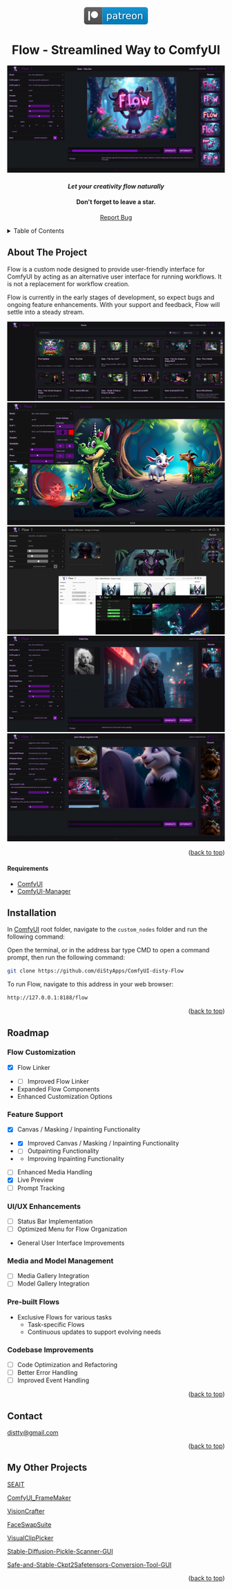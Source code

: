 <!-- Improved compatibility of back to top link: See: https://github.com/othneildrew/Best-README-Template/pull/73 -->
<a name="readme-top"></a>
<!--
*** Thanks for checking out the Best-README-Template. If you have a suggestion
*** that would make this better, please fork the repo and create a pull request
*** or simply open an issue with the tag "enhancement".
*** Don't forget to give the project a star!
*** Thanks again! Now go create something AMAZING! :D
-->
<!--
*** I'm using markdown "reference style" links for readability.
*** Reference links are enclosed in brackets [ ] instead of parentheses ( ).
*** See the bottom of this document for the declaration of the reference variables
*** for contributors-url, forks-url, etc. This is an optional, concise syntax you may use.
*** https://www.markdownguide.org/basic-syntax/#reference-style-links
-->
<br />
<div align="center">

[![](web/core/media/git/patreon.svg)](https://www.patreon.com/distyx)

<!-- <img src="media/covers/cover.jpg"> -->

  <h1 align="center">Flow - Streamlined Way to ComfyUI</h1>
<img src="web/core/media/git/cover_flow.jpg">

  <h4 align="center"><em>Let your creativity flow naturally</em></h4>
  <h4 align="center">Don't forget to leave a star.</h4>
  
  
  <p align="center">
    <a href="https://github.com/diStyApps/ComfyUI-disty-Flow/issues">Report Bug</a>
  </p>
</div>



<!-- TABLE OF CONTENTS -->
<details>
  <summary>Table of Contents</summary>
  <ol>
    <li>
      <a href="#about-the-project">About The Project</a>
    </li>
    <li><a href="#installation">Installation</a></li>
    <li><a href="#roadmap">Roadmap</a></li>
    <li><a href="#contact">Contact</a></li>
    <li><a href="#my-other-projects">My Other Projects</a></li>    

    
  </ol>
</details>

<!-- ABOUT THE PROJECT -->
## About The Project

Flow is a custom node designed to provide user-friendly interface for ComfyUI by acting as an alternative user interface for running workflows. It is not a replacement for workflow creation.

Flow is currently in the early stages of development, so expect bugs and ongoing feature enhancements. With your support and feedback, Flow will settle into a steady stream.


<img src="web/core/media/git/flow_3.jpg">

<img src="web/core/media/git/flow_5.jpg">

<img src="web/core/media/git/flow_4.jpg">

<img src="web/core/media/git/flow_1.jpg">

<img src="web/core/media/git/flow_2.jpg">


<p align="right">(<a href="#readme-top">back to top</a>)</p>

#### Requirements
 - [ComfyUI](https://github.com/comfyanonymous/ComfyUI)
 - [ComfyUI-Manager](https://github.com/ltdrdata/ComfyUI-Manager)
 
<!-- INSTALLATION -->
## Installation


In [ComfyUI](https://github.com/comfyanonymous/ComfyUI) root folder, navigate to the `custom_nodes` folder and run the following command:

Open the terminal, or in the address bar type CMD to open a command prompt, then run the following command:

```bash
git clone https://github.com/diStyApps/ComfyUI-disty-Flow
```

To run Flow, navigate to this address in your web browser:

```bash
http://127.0.0.1:8188/flow
```

<p align="right">(<a href="#readme-top">back to top</a>)</p>

<!-- ROADMAP -->
## Roadmap

### Flow Customization
- [x] Flow Linker
- - [ ] Improved Flow Linker
- Expanded Flow Components
- Enhanced Customization Options

### Feature Support
- [x] Canvas / Masking / Inpainting Functionality
- - [x] Improved Canvas / Masking / Inpainting Functionality
- - [ ] Outpainting Functionality
- - Improving Inpainting Functionality

- [ ] Enhanced Media Handling
- [x] Live Preview
- [ ] Prompt Tracking

### UI/UX Enhancements
- [ ] Status Bar Implementation
- [ ] Optimized Menu for Flow Organization
- General User Interface Improvements

### Media and Model Management
- [ ] Media Gallery Integration
- [ ] Model Gallery Integration

### Pre-built Flows
- Exclusive Flows for various tasks
  - Task-specific Flows
  - Continuous updates to support evolving needs

### Codebase Improvements
- [ ] Code Optimization and Refactoring
- [ ] Better Error Handling
- [ ] Improved Event Handling

<p align="right">(<a href="#readme-top">back to top</a>)</p>

<!-- CONTACT -->
## Contact

distty@gmail.com


<p align="right">(<a href="#readme-top">back to top</a>)</p>

<!-- MY OTHER PROJECTS -->
## My Other Projects

[SEAIT](https://github.com/diStyApps/seait)

[ComfyUI_FrameMaker](https://github.com/diStyApps/ComfyUI_FrameMaker)

[VisionCrafter](https://github.com/diStyApps/VisionCrafter)

[FaceSwapSuite](https://github.com/diStyApps/FaceSwapSuite)

[VisualClipPicker](https://github.com/diStyApps/VisualClipPicker)

[Stable-Diffusion-Pickle-Scanner-GUI](https://github.com/diStyApps/Stable-Diffusion-Pickle-Scanner-GUI)

[Safe-and-Stable-Ckpt2Safetensors-Conversion-Tool-GUI](https://github.com/diStyApps/Safe-and-Stable-Ckpt2Safetensors-Conversion-Tool-GUI)


<p align="right">(<a href="#readme-top">back to top</a>)</p>


